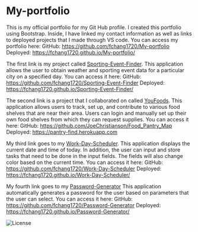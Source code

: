 # My-portfolio

This is my official portfolio for my Git Hub profile. I created this portfolio using Bootstrap. Inside, I have linked my contact information as well as links to deployed projects that I made through VS code.
You can access my portfolio here:
GitHub: https://github.com/fchang1720/My-portfolio
Deployed: https://fchang1720.github.io/My-portfolio/


The first link is my project called [Sporting-Event-Finder](./assets/css/images/sport%20screenshot.jpg).
This application allows the user to obtain weather and sporting event data for a particular city on a specified day. You can access it here:
GitHub: https://github.com/fchang1720/Sporting-Event-Finder
Deployed: https://fchang1720.github.io/Sporting-Event-Finder/

The second link is a project that I collaborated on called [YouFoods](./assets/css/images/food%20screenshot%201.png).
This application allows users to track, set up, and contribute to various food shelves that are near their area. Users can login and manually set up their own food shelves from which they can request supplies. You can access it here:
GitHub: https://github.com/JoeChristianson/Food_Pantry_Map
Deployed: https://pantry-find.herokuapp.com

My third link goes to my [Work-Day-Scheduler](./assets/css/images/Planner%20screenshot.jpg). This application displays the current date and time of today. In addition, the user can input and store tasks that need to be done in the input fields. The fields will also change color based on the current time. You can access it here:
GitHub: https://github.com/fchang1720/Work-Day-Scheduler
Deployed: https://fchang1720.github.io/Work-Day-Scheduler/

My fourth link goes to my [Password-Generator](./assets/css/images/Password%20Gen%20screenshot.jpg.) This application automatically generates a password for the user based on parameters that the user can select. You can access it here:
GitHub: https://github.com/fchang1720/Password-Generator
Deployed: https://fchang1720.github.io/Password-Generator/

![License](https://img.shields.io/badge/License-MIT-yellowgreen)